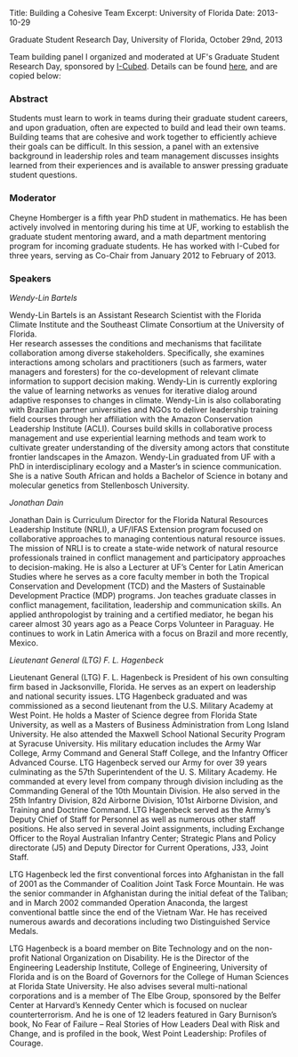 Title: Building a Cohesive Team
Excerpt: University of Florida
Date: 2013-10-29


Graduate Student Research Day, University of Florida, October 29nd, 2013


Team building panel I organized and moderated at UF's Graduate Student Research 
Day, sponsored by [I-Cubed](http://i3.institutes.ufl.edu/). Details can be found 
[here](http://i3.institutes.ufl.edu/graduate-student-advisory-council/events/2013-graduate-student-research-day-schedule/building-a-cohesive-team-2013-graduate-research-day/), 
and are copied below:


### Abstract
Students must learn to work in teams during their graduate student careers, and 
upon graduation, often are expected to build and lead their own teams. Building 
teams that are cohesive and work together to efficiently achieve their goals can 
be difficult. In this session, a panel with an extensive background in 
leadership roles and team management discusses insights learned from their 
experiences and is available to answer pressing graduate student questions.

### Moderator
Cheyne Homberger is a fifth year PhD student in mathematics. He has been 
actively involved in mentoring during his time at UF, working to establish the 
graduate student mentoring award, and a math department mentoring program for 
incoming graduate students. He has worked with I-Cubed for three years, serving 
as Co-Chair from January 2012 to February of 2013.

### Speakers
*Wendy-Lin Bartels*

Wendy-Lin Bartels is an Assistant Research Scientist with the Florida Climate 
Institute and the Southeast Climate Consortium at the University of Florida.  
Her research assesses the conditions and mechanisms that facilitate 
collaboration among diverse stakeholders.  Specifically, she examines 
interactions among scholars and practitioners (such as farmers, water managers 
and foresters) for the co-development of relevant climate information to support 
decision making. Wendy-Lin is currently exploring the value of learning networks 
as venues for iterative dialog around adaptive responses to changes in climate. 
Wendy-Lin is also collaborating with Brazilian partner universities and NGOs to 
deliver leadership training field courses through her affiliation with the 
Amazon Conservation Leadership Institute (ACLI).  Courses build skills in 
collaborative process management and use experiential learning methods and team 
work to cultivate greater understanding of the diversity among actors that 
constitute frontier landscapes in the Amazon.  Wendy-Lin graduated from UF with 
a PhD in interdisciplinary ecology and a Master’s in science communication.  She 
is a native South African and holds a Bachelor of Science in botany and 
molecular genetics from Stellenbosch University.

*Jonathan Dain*

Jonathan Dain is Curriculum Director for the Florida Natural Resources 
Leadership Institute (NRLI), a UF/IFAS Extension program focused on 
collaborative approaches to managing contentious natural resource issues.  The 
mission of NRLI is to create a state-wide network of natural resource 
professionals trained in conflict management and participatory approaches to 
decision-making. He is also a Lecturer at UF’s Center for Latin American Studies 
where he serves as a core faculty member in both the Tropical Conservation and 
Development (TCD) and the Masters of Sustainable Development Practice (MDP) 
programs.  Jon teaches graduate classes in conflict management, facilitation, 
leadership and communication skills.  An applied anthropologist by training and 
a certified mediator, he began his career almost 30 years ago as a Peace Corps 
Volunteer in Paraguay.  He continues to work in Latin America with a focus on 
Brazil and more recently, Mexico.

*Lieutenant General (LTG) F. L. Hagenbeck*

Lieutenant General (LTG) F. L. Hagenbeck is President of his own consulting firm 
based in Jacksonville, Florida. He serves as an expert on leadership and 
national security issues. LTG Hagenbeck graduated and was commissioned as a 
second lieutenant from the U.S. Military Academy at West Point. He holds a 
Master of Science degree from Florida State University, as well as a Masters of 
Business Administration from Long Island University. He also attended the 
Maxwell School National Security Program at Syracuse University. His military 
education includes the Army War College, Army Command and General Staff College, 
and the Infantry Officer Advanced Course. LTG Hagenbeck served our Army for over 
39 years culminating as the 57th Superintendent of the U. S. Military Academy. 
He commanded at every level from company through division including as the 
Commanding General of the 10th Mountain Division. He also served in the 25th 
Infantry Division, 82d Airborne Division, 101st Airborne Division, and Training 
and Doctrine Command. LTG Hagenbeck served as the Army’s Deputy Chief of Staff 
for Personnel as well as numerous other staff positions. He also served in 
several Joint assignments, including Exchange Officer to the Royal Australian 
Infantry Center; Strategic Plans and Policy directorate (J5) and Deputy Director 
for Current Operations, J33, Joint Staff.

LTG Hagenbeck led the first conventional forces into Afghanistan in the fall of 
2001 as the Commander of Coalition Joint Task Force Mountain. He was the senior 
commander in Afghanistan during the initial defeat of the Taliban; and in March 
2002 commanded Operation Anaconda, the largest conventional battle since the end 
of the Vietnam War. He has received numerous awards and decorations including 
two Distinguished Service Medals.

LTG Hagenbeck is a board member on Bite Technology and on the non-profit 
National Organization on Disability. He is the Director of the Engineering 
Leadership Institute, College of Engineering, University of Florida and is on 
the Board of Governors for the College of Human Sciences at Florida State 
University. He also advises several multi-national corporations and is a member 
of The Elbe Group, sponsored by the Belfer Center at Harvard’s Kennedy Center 
which is focused on nuclear counterterrorism. And he is one of 12 leaders 
featured in Gary Burnison’s book, No Fear of Failure – Real Stories of How 
Leaders Deal with Risk and Change, and is profiled in the book, West Point 
Leadership: Profiles of Courage.

